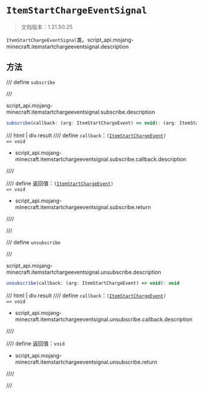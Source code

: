 # `ItemStartChargeEventSignal`

> 文档版本：1.21.50.25

`ItemStartChargeEventSignal`类。script_api.mojang-minecraft.itemstartchargeeventsignal.description

## 方法

/// define
`subscribe`


///

script_api.mojang-minecraft.itemstartchargeeventsignal.subscribe.description

```js
subscribe(callback: (arg: ItemStartChargeEvent) => void): (arg: ItemStartChargeEvent) => void
```

/// html | div.result
//// define
`callback`：<code>(<a href="../itemstartchargeevent/">ItemStartChargeEvent</a>) =&gt; void</code>

- script_api.mojang-minecraft.itemstartchargeeventsignal.subscribe.callback.description


////

//// define
返回值：<code>(<a href="../itemstartchargeevent/">ItemStartChargeEvent</a>) =&gt; void</code>

- script_api.mojang-minecraft.itemstartchargeeventsignal.subscribe.return


////

///


/// define
`unsubscribe`


///

script_api.mojang-minecraft.itemstartchargeeventsignal.unsubscribe.description

```js
unsubscribe(callback: (arg: ItemStartChargeEvent) => void): void
```

/// html | div.result
//// define
`callback`：<code>(<a href="../itemstartchargeevent/">ItemStartChargeEvent</a>) =&gt; void</code>

- script_api.mojang-minecraft.itemstartchargeeventsignal.unsubscribe.callback.description


////

//// define
返回值：`void`

- script_api.mojang-minecraft.itemstartchargeeventsignal.unsubscribe.return


////

///

